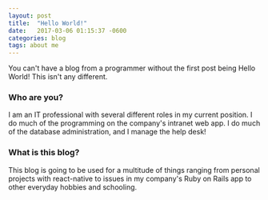 ```yaml
---
layout: post
title:  "Hello World!"
date:   2017-03-06 01:15:37 -0600
categories: blog
tags: about me
---
```

You can't have a blog from a programmer without the first post being Hello World! This isn't any different.

### Who are you?

I am an IT professional with several different roles in my current position. I do much of the programming on the company's intranet web app. I do much of the database administration, and I manage the help desk!

### What is this blog?

This blog is going to be used for a multitude of things ranging from personal projects with react-native to issues in my company's Ruby on Rails app to other everyday hobbies and schooling. 
